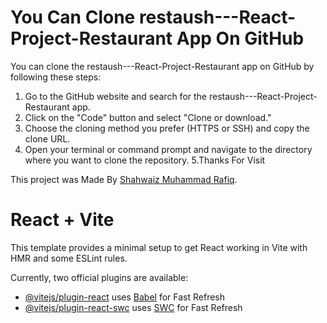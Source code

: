 


# You Can Clone restaush---React-Project-Restaurant App On GitHub

You can clone the restaush---React-Project-Restaurant app on GitHub by following these steps:
1.  Go to the GitHub website and search for the restaush---React-Project-Restaurant app.
2.  Click on the "Code" button and select "Clone or download."
3.  Choose the cloning method you prefer (HTTPS or SSH) and copy the clone URL.
4.  Open your terminal or command prompt and navigate to the directory where you want to clone the
repository.
5.Thanks For Visit

This project was Made By [Shahwaiz Muhammad Rafiq](https://github.com/ShahwaizMuhammadRafiq).





# React + Vite

This template provides a minimal setup to get React working in Vite with HMR and some ESLint rules.

Currently, two official plugins are available:

- [@vitejs/plugin-react](https://github.com/vitejs/vite-plugin-react/blob/main/packages/plugin-react/README.md) uses [Babel](https://babeljs.io/) for Fast Refresh
- [@vitejs/plugin-react-swc](https://github.com/vitejs/vite-plugin-react-swc) uses [SWC](https://swc.rs/) for Fast Refresh
